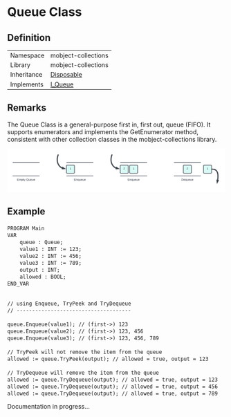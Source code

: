 # Queue Class

## Definition

|             |                                                          |
| ----------- | -------------------------------------------------------- |
| Namespace   | mobject-collections                                      |
| Library     | mobject-collections                                      |
| Inheritance | [Disposable](http://disposable.mobject.org/#/disposable) |
| Implements  | [I_Queue](I_Queue.md)                                    |

## Remarks

The Queue Class is a general-purpose first in, first out, queue (FIFO). It supports enumerators and implements the GetEnumerator method, consistent with other collection classes in the mobject-collections library.

<img src="./images/queue-example.svg">

## Example

```declaration
PROGRAM Main
VAR
	queue : Queue;
	value1 : INT := 123;
	value2 : INT := 456;
	value3 : INT := 789;
	output : INT;
	allowed : BOOL;
END_VAR
```

```body

// using Enqueue, TryPeek and TryDequeue
// -------------------------------------

queue.Enqueue(value1); // (first->) 123
queue.Enqueue(value2); // (first->) 123, 456
queue.Enqueue(value3); // (first->) 123, 456, 789

// TryPeek will not remove the item from the queue
allowed := queue.TryPeek(output); // allowed = true, output = 123

// TryDequeue will remove the item from the queue
allowed := queue.TryDequeue(output); // allowed = true, output = 123
allowed := queue.TryDequeue(output); // allowed = true, output = 456
allowed := queue.TryDequeue(output); // allowed = true, output = 789

```

Documentation in progress...

